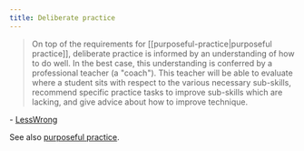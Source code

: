 ```yaml
---
title: Deliberate practice
---
```

> On top of the requirements for [[purposeful-practice|purposeful practice]], deliberate practice is informed by an understanding of how to do well. In the best case, this understanding is conferred by a professional teacher (a "coach"). This teacher will be able to evaluate where a student sits with respect to the various necessary sub-skills, recommend specific practice tasks to improve sub-skills which are lacking, and give advice about how to improve technique.

\- [LessWrong](https://www.lesswrong.com/w/deliberate-practice)

See also [purposeful practice](purposeful-practice).